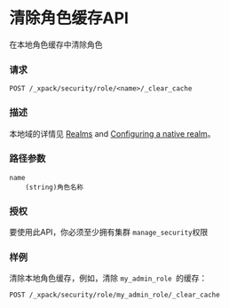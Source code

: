 # 清除角色缓存API

在本地角色缓存中清除角色

### 请求

```
POST /_xpack/security/role/<name>/_clear_cache
```

### 描述

本地域的详情见 [Realms](https://www.elastic.co/guide/en/elastic-stack-overview/6.4/realms.html) and [Configuring a native realm](https://www.elastic.co/guide/en/elasticsearch/reference/current/configuring-native-realm.html)。

### 路径参数

```
name
    (string)角色名称
```

### 授权

要使用此API，你必须至少拥有集群 `manage_security`权限

### 样例

清除本地角色缓存，例如，清除 `my_admin_role `的缓存：

```
POST /_xpack/security/role/my_admin_role/_clear_cache
```



